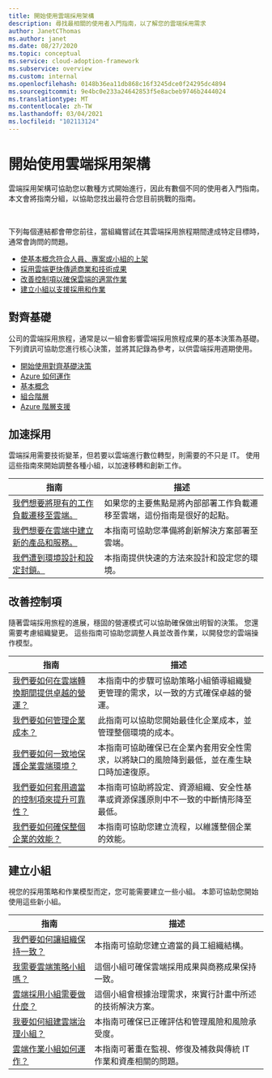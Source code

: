 ```yaml
---
title: 開始使用雲端採用架構
description: 尋找最相關的使用者入門指南，以了解您的雲端採用需求
author: JanetCThomas
ms.author: janet
ms.date: 08/27/2020
ms.topic: conceptual
ms.service: cloud-adoption-framework
ms.subservice: overview
ms.custom: internal
ms.openlocfilehash: 0148b36ea11db868c16f3245dce0f24295dc4894
ms.sourcegitcommit: 9e4bc0e233a24642853f5e8acbeb9746b2444024
ms.translationtype: MT
ms.contentlocale: zh-TW
ms.lasthandoff: 03/04/2021
ms.locfileid: "102113124"
---
```

# <a name="get-started-with-the-cloud-adoption-framework"></a>開始使用雲端採用架構

雲端採用架構可協助您以數種方式開始進行，因此有數個不同的使用者入門指南。 本文會將指南分組，以協助您找出最符合您目前挑戰的指南。

<br>

下列每個連結都會帶您前往，當組織嘗試在其雲端採用旅程期間達成特定目標時，通常會詢問的問題。

- [使基本概念符合人員、專案或小組的上架](#align-foundation)
- [採用雲端更快傳遞商業和技術成果](#accelerate-adoption)
- [改善控制項以確保雲端的適當作業](#improve-controls)
- [建立小組以支援採用和作業](#establish-teams)

## <a name="align-foundation"></a>對齊基礎

公司的雲端採用旅程，通常是以一組會影響雲端採用旅程成果的基本決策為基礎。 下列資訊可協助您進行核心決策，並將其記錄為參考，以供雲端採用週期使用。

- [開始使用對齊基礎決策](./cloud-concepts.md)
- [Azure 如何運作](./what-is-azure.md)
- [基本概念](../ready/considerations/fundamental-concepts.md)
- [組合階層](../reference/fundamental-concepts/hosting-hierarchy.md)
- [Azure 階層支援](../reference/fundamental-concepts/hierarchy-azure-tools.md)

## <a name="accelerate-adoption"></a>加速採用

雲端採用需要技術變革，但若要以雲端進行數位轉型，則需要的不只是 IT。 使用這些指南來開始調整各種小組，以加速移轉和創新工作。

| 指南 | 描述 |
| ----- | ----------- |
| [我們想要將現有的工作負載遷移至雲端。](./migrate.md)                   | 如果您的主要焦點是將內部部署工作負載遷移至雲端，這份指南是很好的起點。 |
| [我們想要在雲端中建立新的產品和服務。](/azure/architecture/reference-architectures/containers/aks-start-here?bc=/azure/cloud-adoption-framework/_bread/toc.json&toc=/azure/cloud-adoption-framework/toc.json)             | 本指南可協助您準備將創新解決方案部署至雲端。                                       |
| [我們遭到環境設計和設定封鎖。](./design-and-configuration.md) | 本指南提供快速的方法來設計和設定您的環境。                                           |

## <a name="improve-controls"></a>改善控制項

隨著雲端採用旅程的進展，穩固的營運模式可以協助確保做出明智的決策。 您還需要考慮組織變更。 這些指南可協助您調整人員並改善作業，以開發您的雲端操作模型。

| 指南 | 描述 |
| ----- | ----------- |
| [我們要如何在雲端轉換期間提供卓越的營運？](./operational-excellence.md)                   | 本指南中的步驟可協助策略小組領導組織變更管理的需求，以一致的方式確保卓越的營運。 |
| [我們要如何管理企業成本？](./manage-costs.md)                                          | 此指南可以協助您開始最佳化企業成本，並管理整個環境的成本。                                                                           |
| [我們要如何一致地保護企業雲端環境？](./security.md)             | 本指南可協助確保已在企業內套用安全性需求，以將缺口的風險降到最低，並在產生缺口時加速復原。                                       |
| [我們要如何套用適當的控制項來提升可靠性？](./reliability.md)                   | 本指南可協助將設定、資源組織、安全性基準或資源保護原則中不一致的中斷情形降至最低。 |
| [我們要如何確保整個企業的效能？](./performance.md)                               | 本指南可協助您建立流程，以維護整個企業的效能。                               |

## <a name="establish-teams"></a>建立小組

視您的採用策略和作業模型而定，您可能需要建立一些小組。 本節可協助您開始使用這些新小組。

| 指南 | 描述 |
| ----- | ----------- |
| [我們要如何讓組織保持一致？](./org-alignment.md)                               | 本指南可協助您建立適當的員工組織結構。                               |
| [我需要雲端策略小組嗎？](./team/cloud-strategy.md)     | 這個小組可確保雲端採用成果與商務成果保持一致。                                |
| [雲端採用小組需要做什麼？](./team/cloud-adoption.md)     | 這個小組會根據治理需求，來實行計畫中所述的技術解決方案。             |
| [我要如何組建雲端治理小組？](./team/cloud-governance.md) | 本指南可確保已正確評估和管理風險和風險承受度。                                         |
| [雲端作業小組如何運作？](./team/cloud-operations.md) | 本指南可著重在監視、修復及補救與傳統 IT 作業和資產相關的問題。 |
